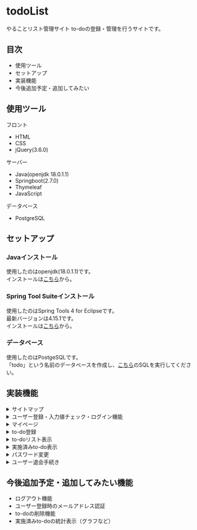 # todoList
やることリスト管理サイト
to-doの登録・管理を行うサイトです。

## 目次
- 使用ツール
- セットアップ
- 実装機能
- 今後追加予定・追加してみたい
## 使用ツール
フロント
- HTML
- CSS
- jQuery(3.6.0)

サーバー
- Java(openjdk 18.0.1.1)
- Springboot(2.7.0)
- Thymeleaf
- JavaScript

データベース
- PostgreSQL

## セットアップ
### Javaインストール
使用したのはopenjdk(18.0.1.1)です。  
インストールは[こちら](https://jdk.java.net/18/)から。

### Spring Tool Suiteインストール
使用したのはSpring Tools 4 for Eclipseです。  
最新バージョンは4.15.1です。  
インストールは[こちら](https://spring.io/tools)から。

### データベース
使用したのはPostgeSQLです。  
「todo」という名前のデータベースを作成し、[こちら](./todoSQL.txt)のSQLを実行してください。  
## 実装機能
<details>
  <summary>サイトマップ</summary>
  作成中
</details>
<details>
  <summary>ユーザー登録・入力値チェック・ログイン機能</summary>  
  
1.ログイン画面  
![ログイン画面](./src/main/resources/static/img/login.jpg)  
上記ログインページが表示されます。  
新規登録をする場合、パスワードを忘れた場合はログインフォーム下部のリンクをクリックします。  
メールアドレス、パスワードに誤りがある場合、もしくは空欄のままログインボタンを選択すると、  
下記のようにエラーメッセージが表示されます。  
![ログイン画面（エラー）](src/main/resources/static/img/loginError.jpg)  
メールアドレス、パスワードを入力し、データベースに情報が一致するものがあればログイン処理が行われます。  
その際にトークン（16桁の半角英数字の文字列）が発行され、以降はこれを利用してログイン認証を行う。  

2.ユーザー登録画面  
![ユーザー登録](./src/main/resources/static/img/userAdd.jpg)  
ログインページ内リンクを選択すると、上記の登録フォームが表示されます。  
パスワードと確認用パスワードの入力が一致しない場合、確認ボタンが活性化しないため登録確認が行えません。（JavaScript使用）  
![パスワード不一致](./src/main/resources/static/img/userAdd2.jpg)  
パスワードと確認用パスワードを入力し、確認ボタンを押しても、入力されていない項目がある場合は  エラーメッセージが表示され、確認画面には進めません。  
![入力値エラー](./src/main/resources/static/img/userAdd3.jpg)  
 同一メールアドレスの使用を避けるため、登録済みメールアドレスで登録を行おうとした場合は  
エラーメッセージが表示され、確認画面には進めません。  
※パスワード以外の入力済み項目はフォームに残ったままになります。
![同一メールアドレス](./src/main/resources/static/img/userAdd4.jpg)  
不備なく入力が完了すると、下記のような確認画面に進みます。  
![ログイン画面](./src/main/resources/static/img/userAddCheck.jpg)  
変更がなければ「登録」、修正項目があれば「修正」 ボタンを押します。  
修正ボタンを押すと、一つ前のページに戻ります。  
この時も、パスワード以外の入力済み項目は残った状態で表示されます。
![登録完了](./src/main/resources/static/img/userAddComp.jpg)  
登録ボタンを押すと、上記のページが表示されます。  
ログインボタンを押すと、ログインページに戻ります。  
	
</details>
<details>
  <summary>マイページ</summary>

  ![マイページトップ](./src/main/resources/static/img/myPage.jpg)  
ログインすると、上記のページが表示されます。  
マイページトップを含め、ログインしていないと表示されないページはトークンの有無・有効性で  
判定を行うため、ブラウザの「戻る」などを使用すると再度ログインが必要になってしまいます。  

</details>
<details>
  <summary>to-do登録</summary>
  
![to-do登録](./src/main/resources/static/img/todoAdd.jpg)  
マイページ、もしくはヘッダーの「to-do登録」を押すと、上記のページが表示されます。  
重要度、to-doの内容、期限日、カテゴリが必須項目となっており、備考・メモは任意入力です。  
![to-do登録エラー](./src/main/resources/static/img/todoAdd2.jpg)  
必須項目を入力しないまま登録ボタンを押すと、エラーメッセージが表示されます。  
必要事項を入力し、登録ボタンを押すとto-doが登録され、to-doリスト画面に移動します。

</details>
<details>
  <summary>to-doリスト表示</summary>

![to-doリスト](./src/main/resources/static/img/todoList.jpg)  
マイページ、またはヘッダーの「to-doリスト」を押すと、上記のページが表示されます。  
画面右上のプルダウンから並べ変えを行うことも可能となっており、下記のとおり  
並べ替えを行うことが出来ます。  
to-do登録順/重要度が低い順/重要度が高い順/期限日が近い順/期限日が遠い順/カテゴリ順  
  
実施済みにチェックを入れたto-doは自動的に表示されなくなります。（JavaScript使用）  
実施済みto-doを確認したい場合は「to-doログ」を参照します。
  
</details>
<details>
  <summary>実施済みto-do表示</summary>
  
![to-doログ](./src/main/resources/static/img/todoLog.jpg)  
マイページ、またはヘッダーの「to-doログ」を押すと、上記のページが表示されます。  
to-doリストで実施済みにチェックを入れたものが確認できます。  
to-doリスト同様、右上のプルダウンから並べ替えを行うことが出来ます。

</details>
<details>
  <summary>パスワード変更</summary>
  
1.ログイン前にパスワードを変更する場合  
![ログイン前パスワード変更](./src/main/resources/static/img/changePassword2.jpg)  
ログインに必要なパスワードを忘れてしまった場合、ログイン画面下のリンクから  
変更を行うことが出来ます。  
リンクを押すと上記ページが表示されるため、登録しているパスワードを入力します。  
この時、データベースに一致するメールアドレスが無い場合は、エラーメッセージが表示されます。  
![ログイン前パスワード変更エラー](./src/main/resources/static/img/changePassword5.jpg)  
  
入力されたメールアドレスがデータベースと一致した場合は、秘密の質問に回答するフォームが表示されます。  
![秘密の質問](./src/main/resources/static/img/changePassword3.jpg)  
未入力もしくはユーザー登録時に回答した答えと一致しない場合はエラーメッセージが表示されます。  
  
回答がデータベースと一致すると、新しいパスワードを設定するフォームが表示されます。  
![ログイン前パスワード変更2](./src/main/resources/static/img/changePassword4.jpg)  
パスワードと確認用パスワードが一致しない場合、パスワード変更ボタンは活性化しません。  
パスワードと確認用パスワードを入力し、パスワード変更ボタンを押すと変更処理が完了し、  
ログイン画面に戻ります。  
  
2.ログイン後にパスワードを変更する場合  
![ログイン前パスワード変更3](./src/main/resources/static/img/changePassword.jpg)  
マイページ、またはヘッダーの「パスワード変更」ボタンを押すと、上記のページが表示されます。  
パスワードと確認用パスワードが一致しない場合、ボタンが活性化せずパスワード変更が出来ません。  
変更が完了すると、マイページトップに戻ります。  

</details>
<details>
  <summary>ユーザー退会手続き</summary>
  
![退会手続き](./src/main/resources/static/img/userSecession.jpg)  
マイページの「退会手続き」ボタンを押すと、上記のページが表示されます。  
ログイン用パスワードを入力し退会ボタンを押すと、退会処理が行われます。  
空欄もしくは誤ったパスワードを入力してボタンを押した場合、エラーメッセージが表示されます。  
![退会手続き](./src/main/resources/static/img/userSecession2.jpg)  
退会手続きが完了すると、下記のページが表示されます。  
![退会手続き完了](./src/main/resources/static/img/userSecessionComp.jpg)  

</details>
  
## 今後追加予定・追加してみたい機能  
- ログアウト機能  
- ユーザー登録時のメールアドレス認証  
- to-doの削除機能  
- 実施済みto-doの統計表示（グラフなど） 
